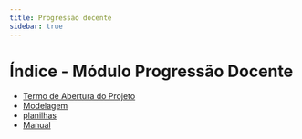```yaml
---
title: Progressão docente
sidebar: true
---
```


# Índice - Módulo Progressão Docente

* [Termo de Abertura do Projeto](http://docs.dgti.ifce.edu.br/doku.php?id=sistemas:suap:progressaodocente:termodeabertura)
* [Modelagem](http://docs.dgti.ifce.edu.br/doku.php?id=sistemas:suap:progressaodocente:modelagem)
* [planilhas](http://docs.dgti.ifce.edu.br/doku.php?id=sistemas:suap:progressaodocente:planilhas)
* [Manual](http://docs.dgti.ifce.edu.br/doku.php?id=sistemas:suap:progressaodocente:manual)
